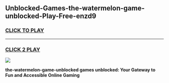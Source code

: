 
## Unblocked-Games-the-watermelon-game-unblocked-Play-Free-enzd9
<h3>
<a href="https://premium76.site?title=the-watermelon-game-unblocked&ref=18A1">CLICK TO PLAY</a></h3>
<hr>

<h3>
<a href="https://premium76.site?title=the-watermelon-game-unblocked&ref=18A1">CLICK 2 PLAY</a>
  
</h3>

<a href="https://premium76.site?title=the-watermelon-game-unblocked&ref=18A1"><img src="https://clearcache.store/games.png"></a>


**the-watermelon-game-unblocked games unblocked: Your Gateway to Fun and Accessible Online Gaming**
